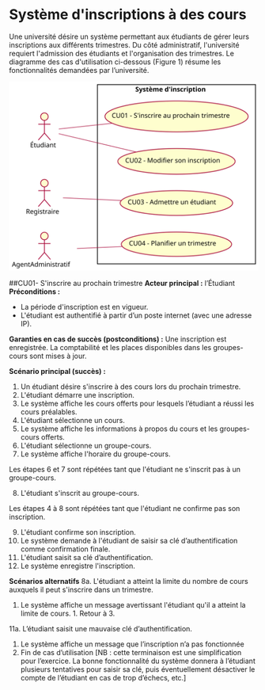 
# Système d'inscriptions à des cours
Une université désire un système permettant aux étudiants de gérer leurs inscriptions aux différents trimestres. Du côté administratif, l'université requiert l'admission des étudiants et l'organisation des trimestres. Le diagramme des cas d'utilisation ci-dessous (Figure 1) résume les fonctionnalités demandées par l’université.

![cu](Inscription-cours-universite/cas%20utilisation.svg)


##CU01- S'inscrire au prochain trimestre
**Acteur principal :** l’Étudiant
****Préconditions :****
- La période d'inscription est en vigueur. 
- L'étudiant est authentifié à partir d’un poste internet (avec une adresse IP).

**Garanties en cas de succès (postconditions) :**
Une inscription est enregistrée. La comptabilité et les places disponibles dans les groupes-cours sont mises à jour.  

**Scénario principal (succès) :**
1. Un étudiant désire s'inscrire à des cours lors du prochain trimestre.
1. L'étudiant démarre une inscription.
1. Le système affiche les cours offerts pour lesquels l’étudiant a réussi les cours préalables.
1. L'étudiant sélectionne un cours.
1. Le système affiche les informations à propos du cours et les groupes-cours offerts.
1. L'étudiant sélectionne un groupe-cours.
1. Le système affiche l'horaire du groupe-cours.

Les étapes 6 et 7 sont répétées tant que l'étudiant ne s'inscrit pas à un groupe-cours.

8. L'étudiant s'inscrit au groupe-cours.

Les étapes 4 à 8 sont répétées tant que l'étudiant ne confirme pas son inscription.

9. L'étudiant confirme son inscription.
10. Le système demande à l'étudiant de saisir sa clé d’authentification comme confirmation finale.
11. L'étudiant saisit sa clé d’authentification.
12. Le système enregistre l'inscription.

**Scénarios alternatifs**
8a. L'étudiant a atteint la limite du nombre de cours auxquels il peut s'inscrire dans un trimestre.
  1. Le système affiche un message avertissant l'étudiant qu'il a atteint la limite de cours.
    1. Retour à 3.

11a. L’étudiant saisit une mauvaise clé d’authentification.
  1. Le système affiche un message que l’inscription n’a pas fonctionnée
  2. Fin de cas d’utilisation [NB : cette terminaison est une simplification pour l’exercice. La bonne fonctionnalité du système donnera à l’étudiant plusieurs tentatives pour saisir sa clé, puis éventuellement désactiver le compte de l’étudiant en cas de trop d’échecs, etc.]

